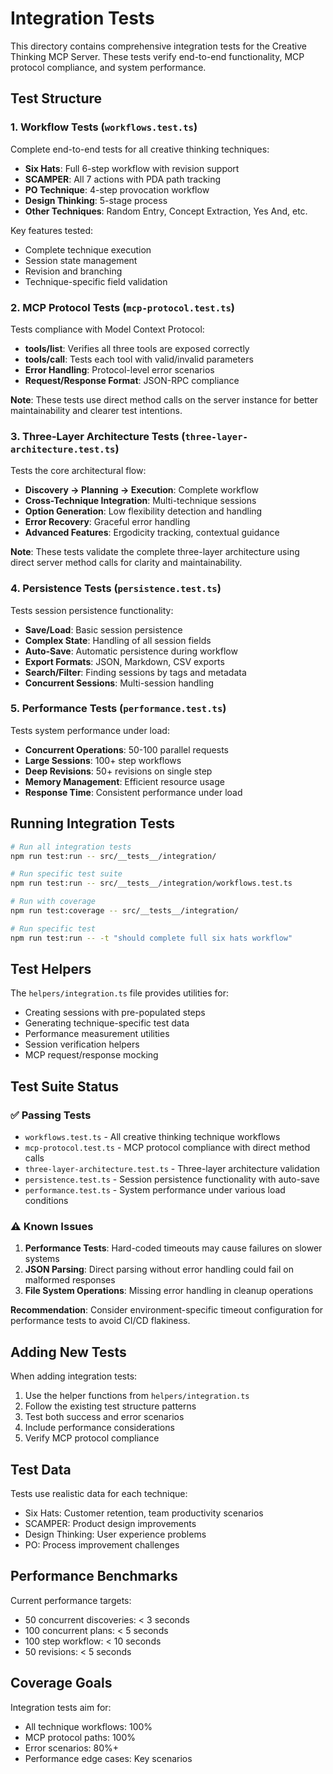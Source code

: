 # Integration Tests

This directory contains comprehensive integration tests for the Creative Thinking MCP Server. These
tests verify end-to-end functionality, MCP protocol compliance, and system performance.

## Test Structure

### 1. Workflow Tests (`workflows.test.ts`)

Complete end-to-end tests for all creative thinking techniques:

- **Six Hats**: Full 6-step workflow with revision support
- **SCAMPER**: All 7 actions with PDA path tracking
- **PO Technique**: 4-step provocation workflow
- **Design Thinking**: 5-stage process
- **Other Techniques**: Random Entry, Concept Extraction, Yes And, etc.

Key features tested:

- Complete technique execution
- Session state management
- Revision and branching
- Technique-specific field validation

### 2. MCP Protocol Tests (`mcp-protocol.test.ts`)

Tests compliance with Model Context Protocol:

- **tools/list**: Verifies all three tools are exposed correctly
- **tools/call**: Tests each tool with valid/invalid parameters
- **Error Handling**: Protocol-level error scenarios
- **Request/Response Format**: JSON-RPC compliance

**Note**: These tests use direct method calls on the server instance for better maintainability and
clearer test intentions.

### 3. Three-Layer Architecture Tests (`three-layer-architecture.test.ts`)

Tests the core architectural flow:

- **Discovery → Planning → Execution**: Complete workflow
- **Cross-Technique Integration**: Multi-technique sessions
- **Option Generation**: Low flexibility detection and handling
- **Error Recovery**: Graceful error handling
- **Advanced Features**: Ergodicity tracking, contextual guidance

**Note**: These tests validate the complete three-layer architecture using direct server method
calls for clarity and maintainability.

### 4. Persistence Tests (`persistence.test.ts`)

Tests session persistence functionality:

- **Save/Load**: Basic session persistence
- **Complex State**: Handling of all session fields
- **Auto-Save**: Automatic persistence during workflow
- **Export Formats**: JSON, Markdown, CSV exports
- **Search/Filter**: Finding sessions by tags and metadata
- **Concurrent Sessions**: Multi-session handling

### 5. Performance Tests (`performance.test.ts`)

Tests system performance under load:

- **Concurrent Operations**: 50-100 parallel requests
- **Large Sessions**: 100+ step workflows
- **Deep Revisions**: 50+ revisions on single step
- **Memory Management**: Efficient resource usage
- **Response Time**: Consistent performance under load

## Running Integration Tests

```bash
# Run all integration tests
npm run test:run -- src/__tests__/integration/

# Run specific test suite
npm run test:run -- src/__tests__/integration/workflows.test.ts

# Run with coverage
npm run test:coverage -- src/__tests__/integration/

# Run specific test
npm run test:run -- -t "should complete full six hats workflow"
```

## Test Helpers

The `helpers/integration.ts` file provides utilities for:

- Creating sessions with pre-populated steps
- Generating technique-specific test data
- Performance measurement utilities
- Session verification helpers
- MCP request/response mocking

## Test Suite Status

### ✅ Passing Tests

- `workflows.test.ts` - All creative thinking technique workflows
- `mcp-protocol.test.ts` - MCP protocol compliance with direct method calls
- `three-layer-architecture.test.ts` - Three-layer architecture validation
- `persistence.test.ts` - Session persistence functionality with auto-save
- `performance.test.ts` - System performance under various load conditions

### ⚠️ Known Issues

1. **Performance Tests**: Hard-coded timeouts may cause failures on slower systems
2. **JSON Parsing**: Direct parsing without error handling could fail on malformed responses
3. **File System Operations**: Missing error handling in cleanup operations

**Recommendation**: Consider environment-specific timeout configuration for performance tests to
avoid CI/CD flakiness.

## Adding New Tests

When adding integration tests:

1. Use the helper functions from `helpers/integration.ts`
2. Follow the existing test structure patterns
3. Test both success and error scenarios
4. Include performance considerations
5. Verify MCP protocol compliance

## Test Data

Tests use realistic data for each technique:

- Six Hats: Customer retention, team productivity scenarios
- SCAMPER: Product design improvements
- Design Thinking: User experience problems
- PO: Process improvement challenges

## Performance Benchmarks

Current performance targets:

- 50 concurrent discoveries: < 3 seconds
- 100 concurrent plans: < 5 seconds
- 100 step workflow: < 10 seconds
- 50 revisions: < 5 seconds

## Coverage Goals

Integration tests aim for:

- All technique workflows: 100%
- MCP protocol paths: 100%
- Error scenarios: 80%+
- Performance edge cases: Key scenarios

